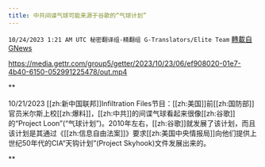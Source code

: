 ```yaml
---
title: 中共间谍气球可能来源于谷歌的“气球计划”
---
```

`10/24/2023 1:21 AM UTC 秘密翻译组-精翻组 G-Translators/Elite Team` [轉載自GNews](https://gnews.org/articles/1872110)


https://media.gettr.com/group5/getter/2023/10/23/06/ef908020-01e7-4b40-6150-052991225478/out.mp4

**

10/21/2023 [[zh:新中国联邦]]Infiltration Files节目：[[zh:美国]]前[[zh:国防部]]官员米尔斯上校[[zh:爆料]]，[[zh:中共]]的间谍气球看起来很像[[zh:谷歌]]的“Project Loon”(“气球计划”)。2010年左右，[[zh:谷歌]]就发展了该计划，而且该计划是其通过《[[zh:信息自由法案]]》要求[[zh:美国中央情报局]]向他们提供上世纪50年代的CIA“天钩计划”(Project Skyhook)文件发展出来的。

**
